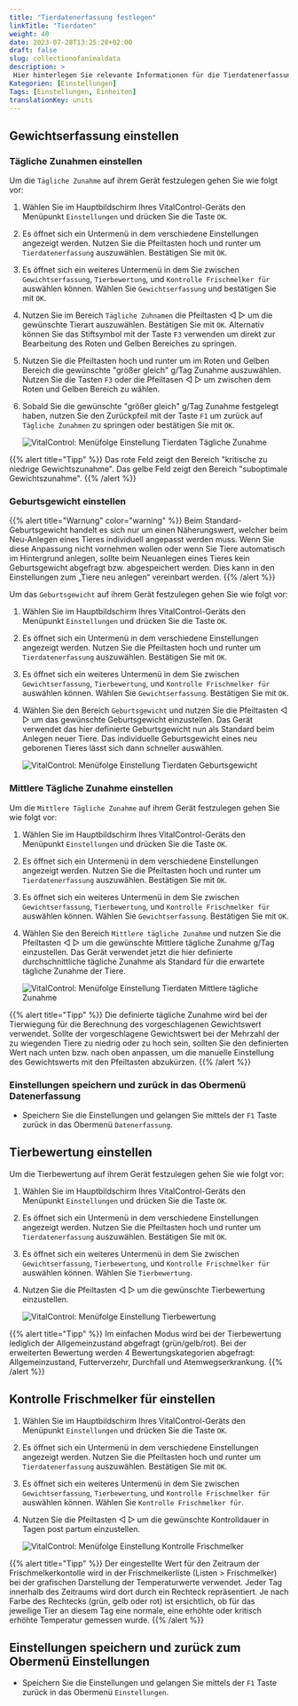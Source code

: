 ```yaml
---
title: "Tierdatenerfassung festlegen"
linkTitle: "Tierdaten"
weight: 40
date: 2023-07-28T13:25:28+02:00
draft: false
slug: collectionofanimaldata
description: >
 Hier hinterlegen Sie relevante Informationen für die Tierdatenerfassung.
Kategorien: [Einstellungen]
Tags: [Einstellungen, Einheiten]
translationKey: units
---
```

## Gewichtserfassung einstellen
### Tägliche Zunahmen einstellen

Um die `Tägliche Zunahme` auf ihrem Gerät festzulegen gehen Sie wie folgt vor:

1. Wählen Sie im Hauptbildschirm Ihres VitalControl-Geräts den Menüpunkt `Einstellungen` und drücken Sie die Taste `OK`.

2. Es öffnet sich ein Untermenü in dem verschiedene Einstellungen angezeigt werden. Nutzen Sie die Pfeiltasten hoch und runter um `Tierdatenerfassung` auszuwählen. Bestätigen Sie mit `OK`.

3. Es öffnet sich ein weiteres Untermenü in dem Sie zwischen `Gewichtserfassung`, `Tierbewertung`, und `Kontrolle Frischmelker für` auswählen können. Wählen Sie `Gewichtserfassung` und bestätigen Sie mit `OK`.

4. Nutzen Sie im Bereich `Tägliche Zuhnamen` die Pfeiltasten ◁ ▷ um die gewünschte Tierart auszuwählen. Bestätigen Sie mit `OK`. Alternativ können Sie das Stiftsymbol mit der Taste `F3` verwenden um direkt zur Bearbeitung des Roten und Gelben Bereiches zu springen.

5. Nutzen Sie die Pfeiltasten hoch und runter um im Roten und Gelben Bereich die gewünschte "größer gleich" g/Tag Zunahme auszuwählen. Nutzen Sie die Tasten `F3` oder die Pfeiltasen ◁ ▷ um zwischen dem Roten und Gelben Bereich zu wählen. 

6. Sobald Sie die gewünschte "größer gleich" g/Tag Zunahme festgelegt haben, nutzen Sie den Zurückpfeil mit der Taste `F1` um zurück auf `Tägliche Zunahmen` zu springen oder bestätigen Sie mit `OK`.

    ![VitalControl: Menüfolge Einstellung Tierdaten Tägliche Zunahme](../bilder/täglichezunahme2.png "Tägliche Zunahme einstellen")

{{% alert title="Tipp" %}}
Das rote Feld zeigt den Bereich "kritische zu niedrige Gewichtszunahme". Das gelbe Feld zeigt den Bereich "suboptimale Gewichtszunahme".
{{% /alert %}}


### Geburtsgewicht einstellen
{{% alert title="Warnung" color="warning" %}}
Beim Standard-Geburtsgewicht handelt es sich nur um einen Näherungswert, 
welcher beim Neu-Anlegen eines Tieres individuell angepasst werden muss. 
Wenn Sie diese Anpassung nicht vornehmen wollen oder wenn Sie Tiere automatisch im Hintergrund anlegen, sollte beim Neuanlegen eines Tieres kein 
Geburtsgewicht abgefragt bzw. abgespeichert werden. Dies kann in den Einstellungen zum „Tiere neu anlegen“ vereinbart werden.
{{% /alert %}}

Um das `Geburtsgewicht` auf ihrem Gerät festzulegen gehen Sie wie folgt vor:

1. Wählen Sie im Hauptbildschirm Ihres VitalControl-Geräts den Menüpunkt `Einstellungen` und drücken Sie die Taste `OK`.

2. Es öffnet sich ein Untermenü in dem verschiedene Einstellungen angezeigt werden. Nutzen Sie die Pfeiltasten hoch und runter um `Tierdatenerfassung` auszuwählen. Bestätigen Sie mit `OK`.

3. Es öffnet sich ein weiteres Untermenü in dem Sie zwischen `Gewichtserfassung`, `Tierbewertung`, und `Kontrolle Frischmelker für` auswählen können. Wählen Sie `Gewichtserfassung`. Bestätigen Sie mit `OK`.

4. Wählen Sie den Bereich `Geburtsgewicht` und nutzen Sie die Pfeiltasten ◁ ▷ um das gewünschte Geburtsgewicht einzustellen. Das Gerät verwendet das hier definierte Geburtsgewicht nun als Standard beim Anlegen neuer Tiere. Das individuelle Geburtsgewicht eines neu geborenen Tieres lässt sich dann schneller auswählen. 

    ![VitalControl: Menüfolge Einstellung Tierdaten Geburtsgewicht](../bilder/geburtsgewicht.png "Geburtsgewicht einstellen")

### Mittlere Tägliche Zunahme einstellen

Um die `Mittlere Tägliche Zunahme` auf ihrem Gerät festzulegen gehen Sie wie folgt vor:

1. Wählen Sie im Hauptbildschirm Ihres VitalControl-Geräts den Menüpunkt `Einstellungen` und drücken Sie die Taste `OK`.

2. Es öffnet sich ein Untermenü in dem verschiedene Einstellungen angezeigt werden. Nutzen Sie die Pfeiltasten hoch und runter um `Tierdatenerfassung` auszuwählen. Bestätigen Sie mit `OK`.

3. Es öffnet sich ein weiteres Untermenü in dem Sie zwischen `Gewichtserfassung`, `Tierbewertung`, und `Kontrolle Frischmelker für` auswählen können. Wählen Sie `Gewichtserfassung`. Bestätigen Sie mit `OK`.

4. Wählen Sie den Bereich `Mittlere tägliche Zunahme` und nutzen Sie die Pfeiltasten ◁ ▷ um die gewünschte Mittlere tägliche Zunahme g/Tag einzustellen. Das Gerät verwendet jetzt die hier definierte durchschnittliche tägliche Zunahme als Standard für die erwartete tägliche Zunahme der Tiere.

    ![VitalControl: Menüfolge Einstellung Tierdaten Mittlere tägliche Zunahme](../bilder/mittleretäglichezunahme.png "Mittlere Tägliche Zunahme einstellen")

{{% alert title="Tipp" %}}
Die definierte tägliche Zunahme wird bei der Tierwiegung für die Berechnung des vorgeschlagenen Gewichtswert verwendet. Sollte der vorgeschlagene Gewichtswert bei der Mehrzahl der zu wiegenden Tiere zu niedrig oder zu hoch sein, sollten Sie den definierten Wert nach unten bzw. nach oben anpassen, um die manuelle Einstellung des Gewichtswerts mit den Pfeiltasten abzukürzen.
{{% /alert %}}


### Einstellungen speichern und zurück in das Obermenü Datenerfassung

- Speichern Sie die Einstellungen und gelangen Sie mittels der `F1` Taste zurück in das Obermenü `Datenerfassung`.

## Tierbewertung einstellen

Um die Tierbewertung auf ihrem Gerät festzulegen gehen Sie wie folgt vor:

1. Wählen Sie im Hauptbildschirm Ihres VitalControl-Geräts den Menüpunkt `Einstellungen` und drücken Sie die Taste `OK`.

2. Es öffnet sich ein Untermenü in dem verschiedene Einstellungen angezeigt werden. Nutzen Sie die Pfeiltasten hoch und runter um `Tierdatenerfassung` auszuwählen. Bestätigen Sie mit `OK`.

3. Es öffnet sich ein weiteres Untermenü in dem Sie zwischen `Gewichtserfassung`, `Tierbewertung`, und `Kontrolle Frischmelker für` auswählen können. Wählen Sie `Tierbewertung`. 

4. Nutzen Sie die Pfeiltasten ◁ ▷ um die gewünschte Tierbewertung einzustellen. 

    ![VitalControl: Menüfolge Einstellung Tierbewertung](../bilder/tierbewertung.png "Tierbewertung einstellen")

{{% alert title="Tipp" %}}
Im einfachen Modus wird bei der Tierbewertung lediglich der Allgemeinzustand abgefragt (grün/gelb/rot). Bei der erweiterten Bewertung werden 4 Bewertungskategorien abgefragt: Allgemeinzustand, Futterverzehr, Durchfall und Atemwegserkrankung.
{{% /alert %}}

## Kontrolle Frischmelker für einstellen

1. Wählen Sie im Hauptbildschirm Ihres VitalControl-Geräts den Menüpunkt `Einstellungen` und drücken Sie die Taste `OK`.

2. Es öffnet sich ein Untermenü in dem verschiedene Einstellungen angezeigt werden. Nutzen Sie die Pfeiltasten hoch und runter um `Tierdatenerfassung` auszuwählen. Bestätigen Sie mit `OK`.

3. Es öffnet sich ein weiteres Untermenü in dem Sie zwischen `Gewichtserfassung`, `Tierbewertung`, und `Kontrolle Frischmelker für` auswählen können. Wählen Sie `Kontrolle Frischmelker für`.

4. Nutzen Sie die Pfeiltasten ◁ ▷ um die gewünschte Kontrolldauer in Tagen post partum einzustellen. 


    ![VitalControl: Menüfolge Einstellung Kontrolle Frischmelker](../bilder/kontrollefrischmelker.png "Kontrollefrischmelker einstellen")

{{% alert title="Tipp" %}}
Der eingestellte Wert für den Zeitraum der Frischmelkerkontolle wird in der Frischmelkerliste (Listen > Frischmelker) bei der grafischen Darstellung der Temperaturwerte verwendet. Jeder Tag innerhalb des Zeitraums wird dort durch ein Rechteck repräsentiert. Je nach Farbe des Rechtecks (grün, gelb oder rot) ist ersichtlich, ob für das jeweilige Tier an diesem Tag eine normale, eine erhöhte oder kritisch erhöhte Temperatur gemessen wurde.
{{% /alert %}}

## Einstellungen speichern und zurück zum Obermenü Einstellungen

- Speichern Sie die Einstellungen und gelangen Sie mittels der `F1` Taste zurück in das Obermenü `Einstellungen`.
